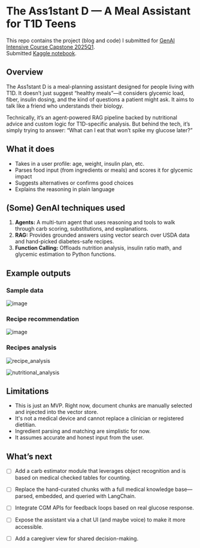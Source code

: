 # The Ass1stant D — A Meal Assistant for T1D Teens

This repo contains the project (blog and code) I submitted for [GenAI Intensive Course Capstone 2025Q1](https://www.kaggle.com/competitions/gen-ai-intensive-course-capstone-2025q1).  
Submitted [Kaggle notebook](https://www.kaggle.com/code/giuraffdeluca/the-ass1stant-d-meal-assistant-for-t1d-patients).

## Overview

The Ass1stant D is a meal-planning assistant designed for people living with T1D. It doesn’t just suggest “healthy meals”—it considers glycemic load, fiber, insulin dosing, and the kind of questions a patient might ask. It aims to talk like a friend who understands their biology.

Technically, it’s an agent-powered RAG pipeline backed by nutritional advice and custom logic for T1D-specific analysis. But behind the tech, it’s simply trying to answer: “What can I eat that won’t spike my glucose later?”

## What it does

- Takes in a user profile: age, weight, insulin plan, etc.
- Parses food input (from ingredients or meals) and scores it for glycemic impact
- Suggests alternatives or confirms good choices
- Explains the reasoning in plain language

## (Some) GenAI techniques used

1. **Agents:** A multi-turn agent that uses reasoning and tools to walk through carb scoring, substitutions, and explanations.
2. **RAG:** Provides grounded answers using vector search over USDA data and hand-picked diabetes-safe recipes.
3. **Function Calling:** Offloads nutrition analysis, insulin ratio math, and glycemic estimation to Python functions.

## Example outputs
### Sample data
![image](https://github.com/user-attachments/assets/7c63cbcf-c26f-4e75-ac19-aef724d14d63)

### Recipe recommendation
![image](https://github.com/user-attachments/assets/8a9e05f7-513c-4243-b703-6895fb45314f)

### Recipes analysis
![recipe_analysis](https://github.com/user-attachments/assets/d022afee-7631-43b1-8662-991da69c3533)

![nutritional_analysis](https://github.com/user-attachments/assets/4a4cde8e-73c3-4f9d-a926-999802666391)


## Limitations

- This is just an MVP. Right now, document chunks are manually selected and injected into the vector store.
- It's not a medical device and cannot replace a clinician or registered dietitian.
- Ingredient parsing and matching are simplistic for now.
- It assumes accurate and honest input from the user.

## What’s next

- [ ] Add a carb estimator module that leverages object recognition and is based on medical checked tables for counting.
- [ ] Replace the hand-curated chunks with a full medical knowledge base—parsed, embedded, and queried with LangChain.
- [ ] Integrate CGM APIs for feedback loops based on real glucose response.
- [ ] Expose the assistant via a chat UI (and maybe voice) to make it more accessible.
- [ ] Add a caregiver view for shared decision-making.

